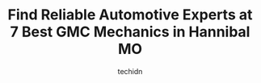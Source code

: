 ---
layout: ampstory
image: https://images.unsplash.com/photo-1607059188021-ca6664bc3c92?ixlib=rb-4.0.3&ixid=MnwxMjA3fDB8MHxwaG90by1wYWdlfHx8fGVufDB8fHx8&auto=format&fit=crop&w=640&h=853&q=80
author: techidn
featured: false
description: When it comes to finding reliable automotive experts in Hannibal MO, USA, look no further than the 7 best GMC Mechanic in the area. With their exceptional skills and dedication to providing 
title: Find Reliable Automotive Experts at 7 Best GMC Mechanics in Hannibal MO
cover:
   title: Find Reliable Automotive Experts at 7 Best GMC Mechanics in Hannibal MO
   subtitle: Rickpate
   background: https://images.unsplash.com/photo-1607059188021-ca6664bc3c92?ixlib=rb-4.0.3&ixid=MnwxMjA3fDB8MHxwaG90by1wYWdlfHx8fGVufDB8fHx8&auto=format&fit=crop&w=640&h=853&q=80

pages: 
 - layout: thirds
   top: <h1>#1 The Muffler Shop Car Center & Towing</h1>
   bottom: "<p>Absolutely highly highly recomemend this repair shop!!!!! I was coming from Imperial Missouri to Shelbyville Missouri when my tensioner belt popped off on the highway on </p>"
   background: https://www.knot35.com/toplist/wp-content/uploads/2023/06/best-gmc-mechanic-1-in-hannibal-mo-1685841594.jpeg
   backgroundblur: true
 - layout: thirds
   top: <h1>#2 S & S Auto Repair Shop</h1>
   bottom: "<p>2750 Market St, Hannibal, MO 63401, United States</p>"
   background: https://www.knot35.com/toplist/wp-content/uploads/2023/06/best-gmc-mechanic-2-in-hannibal-mo-1685841594.jpeg
   cta:
      link: https://www.knot35.com/toplist/find-reliable-automotive-experts-at-7-best-gmc-mechanics-in-hannibal-mo/
      text: Find Reliable Automotive Experts at 7 Best GMC Mechanics in Hannibal MO
 - layout: thirds
   top: <h1>#3 Safety Lane Auto Services</h1>
   bottom: "<p>410 Mark Twain Ave, Hannibal, MO 63401, United States</p>"
   background: https://www.knot35.com/toplist/wp-content/uploads/2023/06/best-gmc-mechanic-3-in-hannibal-mo-1685841595.jpeg
   cta:
      link: https://www.knot35.com/toplist/find-reliable-automotive-experts-at-7-best-gmc-mechanics-in-hannibal-mo/
      text: Find Reliable Automotive Experts at 7 Best GMC Mechanics in Hannibal MO
 - layout: thirds
   top: <h1>#4 Heartland Auto Body and Towing</h1>
   bottom: "<p>2642 Market St, Hannibal, MO 63401, United States</p>"
   background: https://images.unsplash.com/photo-1608411404720-c8f0417bcdba?ixlib=rb-4.0.3&ixid=MnwxMjA3fDB8MHxwaG90by1wYWdlfHx8fGVufDB8fHx8&auto=format&fit=crop&w=640&h=853&q=80
   cta:
      link: https://www.knot35.com/toplist/find-reliable-automotive-experts-at-7-best-gmc-mechanics-in-hannibal-mo/
      text: Find Reliable Automotive Experts at 7 Best GMC Mechanics in Hannibal MO
 - layout: thirds
   top: <h1>#5 Great River Tire & Auto</h1>
   bottom: "<p>3900 McMasters Ave, Hannibal, MO 63401, United States</p>"
   background: https://images.unsplash.com/photo-1531169509526-f8f1fdaa4a67?ixlib=rb-4.0.3&ixid=MnwxMjA3fDB8MHxwaG90by1wYWdlfHx8fGVufDB8fHx8&auto=format&fit=crop&w=640&h=853&q=80
   cta:
      link: https://www.knot35.com/toplist/find-reliable-automotive-experts-at-7-best-gmc-mechanics-in-hannibal-mo/
      text: Find Reliable Automotive Experts at 7 Best GMC Mechanics in Hannibal MO
 - layout: thirds
   top: <h1>#6 Oakwood Automotive</h1>
   bottom: "<p>3302 Market St, Hannibal, MO 63401, United States</p>"
   background: https://images.unsplash.com/photo-1527067829737-402993088e6b?ixlib=rb-4.0.3&ixid=MnwxMjA3fDB8MHxwaG90by1wYWdlfHx8fGVufDB8fHx8&auto=format&fit=crop&w=640&h=853&q=80
   cta:
      link: https://www.knot35.com/toplist/find-reliable-automotive-experts-at-7-best-gmc-mechanics-in-hannibal-mo/
      text: Find Reliable Automotive Experts at 7 Best GMC Mechanics in Hannibal MO
 - layout: thirds
   top: <h1>#7 Scotts Minor Collision and Towing</h1>
   bottom: "<p>2935 Market St, Hannibal, MO 63401, United States</p>"
   background: https://images.unsplash.com/photo-1613843873231-1447db182f97?ixlib=rb-4.0.3&ixid=MnwxMjA3fDB8MHxwaG90by1wYWdlfHx8fGVufDB8fHx8&auto=format&fit=crop&w=640&h=853&q=80
   cta:
      link: https://www.knot35.com/toplist/find-reliable-automotive-experts-at-7-best-gmc-mechanics-in-hannibal-mo/
      text: Find Reliable Automotive Experts at 7 Best GMC Mechanics in Hannibal MO
 - layout: thirds
   middle: Continue reading...
   background: https://images.unsplash.com/photo-1574169208507-84376144848b?ixlib=rb-4.0.3&ixid=MnwxMjA3fDB8MHxwaG90by1wYWdlfHx8fGVufDB8fHx8&auto=format&fit=crop&w=640&h=853&q=80
   cta:
      link: https://www.knot35.com/toplist/find-reliable-automotive-experts-at-7-best-gmc-mechanics-in-hannibal-mo/
      text: Find Reliable Automotive Experts at 7 Best GMC Mechanics in Hannibal MO
      
---